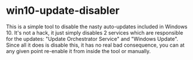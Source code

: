 # win10-update-disabler
This is a simple tool to disable the nasty auto-updates included in Windows 10.
It's not a hack, it just simply disables 2 services which are responsible for the updates: "Update Orchestrator Service" and "Windows Update".
Since all it does is disable this, it has no real bad consequence, you can at any given point re-enable it from inside the tool or manually.

